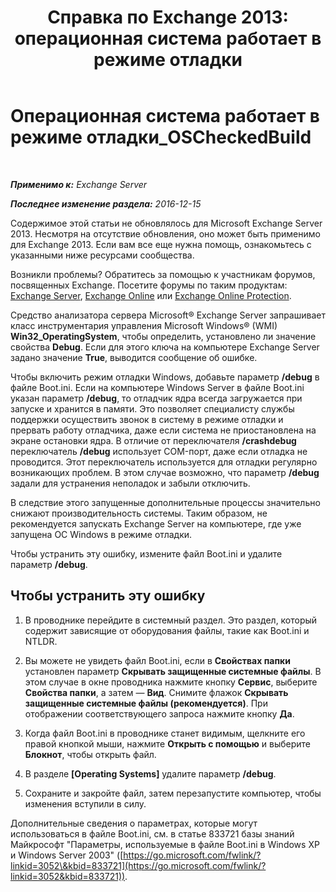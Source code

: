 ﻿---
title: 'Справка по Exchange 2013: операционная система работает в режиме отладки'
TOCTitle: Операционная система работает в режиме отладки_OSCheckedBuild
ms:assetid: 93a1380f-1388-494d-8f78-92dfefd069bd
ms:mtpsurl: https://technet.microsoft.com/ru-ru/library/ms.exch.setupreadiness.oscheckedbuild(v=EXCHG.150)
ms:contentKeyID: 50488651
ms.date: 04/30/2018
mtps_version: v=EXCHG.150
ms.translationtype: HT
---

# Операционная система работает в режиме отладки\_OSCheckedBuild

 

_**Применимо к:** Exchange Server_

_**Последнее изменение раздела:** 2016-12-15_

Содержимое этой статьи не обновлялось для Microsoft Exchange Server 2013. Несмотря на отсутствие обновления, оно может быть применимо для Exchange 2013. Если вам все еще нужна помощь, ознакомьтесь с указанными ниже ресурсами сообщества.

Возникли проблемы? Обратитесь за помощью к участникам форумов, посвященных Exchange. Посетите форумы по таким продуктам: [Exchange Server](https://go.microsoft.com/fwlink/p/?linkid=60612), [Exchange Online](https://go.microsoft.com/fwlink/p/?linkid=267542) или [Exchange Online Protection](https://go.microsoft.com/fwlink/p/?linkid=285351).

Средство анализатора сервера Microsoft® Exchange Server запрашивает класс инструментария управления Microsoft Windows® (WMI) **Win32\_OperatingSystem**, чтобы определить, установлено ли значение свойства **Debug**. Если для этого ключа на компьютере Exchange Server задано значение **True**, выводится сообщение об ошибке.

Чтобы включить режим отладки Windows, добавьте параметр **/debug** в файле Boot.ini. Если на компьютере Windows Server в файле Boot.ini указан параметр **/debug**, то отладчик ядра всегда загружается при запуске и хранится в памяти. Это позволяет специалисту службы поддержки осуществить звонок в систему в режиме отладки и прервать работу отладчика, даже если система не приостановлена на экране остановки ядра. В отличие от переключателя **/crashdebug** переключатель **/debug** использует COM-порт, даже если отладка не проводится. Этот переключатель используется для отладки регулярно возникающих проблем. В этом случае возможно, что параметр **/debug** задали для устранения неполадок и забыли отключить.

В следствие этого запущенные дополнительные процессы значительно снижают производительность системы. Таким образом, не рекомендуется запускать Exchange Server на компьютере, где уже запущена ОС Windows в режиме отладки.

Чтобы устранить эту ошибку, измените файл Boot.ini и удалите параметр **/debug**.

## Чтобы устранить эту ошибку

1.  В проводнике перейдите в системный раздел. Это раздел, который содержит зависящие от оборудования файлы, такие как Boot.ini и NTLDR.

2.  Вы можете не увидеть файл Boot.ini, если в **Свойствах папки** установлен параметр **Скрывать защищенные системные файлы**. В этом случае в окне проводника нажмите кнопку **Сервис**, выберите **Свойства папки**, а затем — **Вид**. Снимите флажок **Скрывать защищенные системные файлы (рекомендуется)**. При отображении соответствующего запроса нажмите кнопку **Да**.

3.  Когда файл Boot.ini в проводнике станет видимым, щелкните его правой кнопкой мыши, нажмите **Открыть с помощью** и выберите **Блокнот**, чтобы открыть файл.

4.  В разделе **\[Operating Systems\]** удалите параметр **/debug**.

5.  Сохраните и закройте файл, затем перезапустите компьютер, чтобы изменения вступили в силу.

Дополнительные сведения о параметрах, которые могут использоваться в файле Boot.ini, см. в статье 833721 базы знаний Майкрософт "Параметры, используемые в файле Boot.ini в Windows XP и Windows Server 2003" ([https://go.microsoft.com/fwlink/?linkid=3052\&kbid=833721](https://go.microsoft.com/fwlink/?linkid=3052&kbid=833721)).

